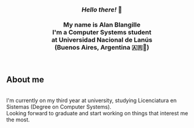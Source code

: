 <div align="center">
<h3>
    <i> Hello there! </i> 👋
    <br>
    <br>My name is Alan Blangille
    <br>I'm a Computer Systems student
    <br>at Universidad Nacional de Lanús 
    <br>(Buenos Aires, Argentina 🇦🇷🧉)
</h3>
</div>
<div align="left">
    <br>
    <h2>About me</h2>
    <br>I'm currently on my third year at university, 
    studying Licenciatura en Sistemas (Degree on Computer Systems). 
    <br>Looking forward to graduate and start working on things that interest me the most.
</div>
